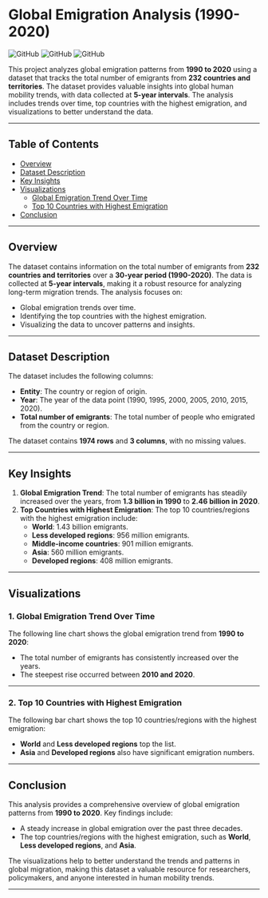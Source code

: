 # Global Emigration Analysis (1990-2020)

![GitHub](https://img.shields.io/badge/Data-Migration-blue)
![GitHub](https://img.shields.io/badge/Time_Series-1990--2020-green)
![GitHub](https://img.shields.io/badge/Countries-232-orange)

This project analyzes global emigration patterns from **1990 to 2020** using a dataset that tracks the total number of emigrants from **232 countries and territories**. The dataset provides valuable insights into global human mobility trends, with data collected at **5-year intervals**. The analysis includes trends over time, top countries with the highest emigration, and visualizations to better understand the data.

---

## Table of Contents
- [Overview](#overview)
- [Dataset Description](#dataset-description)
- [Key Insights](#key-insights)
- [Visualizations](#visualizations)
  - [Global Emigration Trend Over Time](#1-global-emigration-trend-over-time)
  - [Top 10 Countries with Highest Emigration](#2-top-10-countries-with-highest-emigration)
- [Conclusion](#conclusion)

---

## Overview
The dataset contains information on the total number of emigrants from **232 countries and territories** over a **30-year period (1990-2020)**. The data is collected at **5-year intervals**, making it a robust resource for analyzing long-term migration trends. The analysis focuses on:
- Global emigration trends over time.
- Identifying the top countries with the highest emigration.
- Visualizing the data to uncover patterns and insights.

---

## Dataset Description
The dataset includes the following columns:
- **Entity**: The country or region of origin.
- **Year**: The year of the data point (1990, 1995, 2000, 2005, 2010, 2015, 2020).
- **Total number of emigrants**: The total number of people who emigrated from the country or region.

The dataset contains **1974 rows** and **3 columns**, with no missing values.

---

## Key Insights
1. **Global Emigration Trend**: The total number of emigrants has steadily increased over the years, from **1.3 billion in 1990** to **2.46 billion in 2020**.
2. **Top Countries with Highest Emigration**: The top 10 countries/regions with the highest emigration include:
   - **World**: 1.43 billion emigrants.
   - **Less developed regions**: 956 million emigrants.
   - **Middle-income countries**: 901 million emigrants.
   - **Asia**: 560 million emigrants.
   - **Developed regions**: 408 million emigrants.

---

## Visualizations

### 1. Global Emigration Trend Over Time
The following line chart shows the global emigration trend from **1990 to 2020**:
- The total number of emigrants has consistently increased over the years.
- The steepest rise occurred between **2010 and 2020**.



---

### 2. Top 10 Countries with Highest Emigration
The following bar chart shows the top 10 countries/regions with the highest emigration:
- **World** and **Less developed regions** top the list.
- **Asia** and **Developed regions** also have significant emigration numbers.



---

## Conclusion
This analysis provides a comprehensive overview of global emigration patterns from **1990 to 2020**. Key findings include:
- A steady increase in global emigration over the past three decades.
- The top countries/regions with the highest emigration, such as **World**, **Less developed regions**, and **Asia**.

The visualizations help to better understand the trends and patterns in global migration, making this dataset a valuable resource for researchers, policymakers, and anyone interested in human mobility trends.

---
